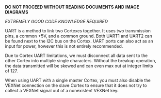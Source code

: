 **DO NOT PROCEED WITHOUT READING DOCUMENTS AND IMAGE DIAGRAMS**

_EXTREMELY GOOD CODE KNOWLEDGE REQUIRED_

UART is a method to link two Cortexes together. It uses two transmission pins, a common +5V, and a common ground. Both UART1 and UART2 can be found next to the I2C bus on the Cortex. UART ports can also act as an input for power, however this is not entirely recommended.

Due to Cortex UART limitations, we must disconnect all data sent to the other Cortex into multiple single characters. Without the breakup operation, the data transmitted will be skewed and can even max out at integer limits of 127.

When using UART with a single master Cortex, you must also disable the VEXNet connection on the slave Cortex to ensure that it does not try to collect a VEXNet signal out of a nonexistent VEXNet key.
